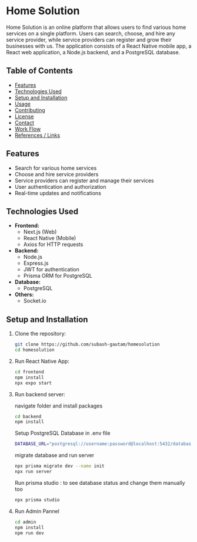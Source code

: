 # Home Solution

Home Solution is an online platform that allows users to find various home services on a single platform. Users can search, choose, and hire any service provider, while service providers can register and grow their businesses with us. The application consists of a React Native mobile app, a React web application, a Node.js backend, and a PostgreSQL database.

## Table of Contents

-   [Features](#features)
-   [Technologies Used](#technologies-used)
-   [Setup and Installation](#setup-and-installation)
-   [Usage](#usage)
-   [Contributing](#contributing)
-   [License](#license)
-   [Contact](#contact)
-   [Work Flow](/documents/workflow.md)
-   [References / Links](/documents/references.md)

## Features

-   Search for various home services
-   Choose and hire service providers
-   Service providers can register and manage their services
-   User authentication and authorization
-   Real-time updates and notifications

## Technologies Used

-   **Frontend:**
    -   Next.js (Web)
    -   React Native (Mobile)
    -   Axios for HTTP requests
-   **Backend:**
    -   Node.js
    -   Express.js
    -   JWT for authentication
    -   Prisma ORM for PostgreSQL
-   **Database:**
    -   PostgreSQL
-   **Others:**
    -   Socket.io

## Setup and Installation

1. Clone the repository:
    ```bash
    git clone https://github.com/subash-gautam/homesolution
    cd homesolution
    ```
2. Run React Native App:
    ```bash
    cd frontend
    npm install
    npx expo start
    ```
3. Run backend server:

    navigate folder and install packages
    ```bash
    cd backend
    npm install
    ```
    Setup PostgreSQL Database in .env file
    ```bash
    DATABASE_URL="postgresql://username:password@localhost:5432/database_name"
    ```
    migrate database and run server
    ```bash
    npx prisma migrate dev --name init
    npx run server
    ```
    Run prisma studio : to see database status and change them manually too
    ```bash
    npx prisma studio
    ```
4. Run Admin Pannel
    ```bash
    cd admin
    npm install
    npm run dev
    ```
